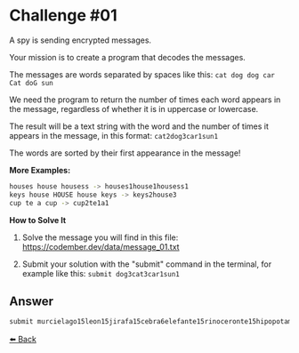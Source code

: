 # Challenge #01

A spy is sending encrypted messages.

Your mission is to create a program that decodes the messages.

The messages are words separated by spaces like this:
```cat dog dog car Cat doG sun```

We need the program to return the number of times each word appears in the message, regardless of whether it is in uppercase or lowercase.

The result will be a text string with the word and the number of times it appears in the message, in this format:
``cat2dog3car1sun1``

The words are sorted by their first appearance in the message!

**More Examples:**

```bash
houses house housess -> houses1house1housess1
keys house HOUSE house keys -> keys2house3
cup te a cup -> cup2te1a1
```

**How to Solve It**

1. Solve the message you will find in this file: <https://codember.dev/data/message_01.txt>

2. Submit your solution with the "submit" command in the terminal, for example like this:
``submit dog3cat3car1sun1``

## Answer

```bash
submit murcielago15leon15jirafa15cebra6elefante15rinoceronte15hipopotamo15ardilla15mapache15zorro15lobo15oso15puma2jaguar14tigre10leopardo10gato12perro12caballo14vaca14toro14cerdo14oveja14cabra14gallina10pato10ganso10pavo10paloma10halcon11aguila11buho11colibri9canario8loro8tucan8pinguino7flamenco7
```

[⬅️ Back](https://github.com/alecanl/codember)
